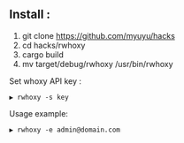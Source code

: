 ## Install : 
1. git clone https://github.com/myuyu/hacks
2. cd hacks/rwhoxy
3. cargo build
4. mv target/debug/rwhoxy /usr/bin/rwhoxy

Set whoxy API key : 
```
▶ rwhoxy -s key
```

Usage example:

```
▶ rwhoxy -e admin@domain.com
```
